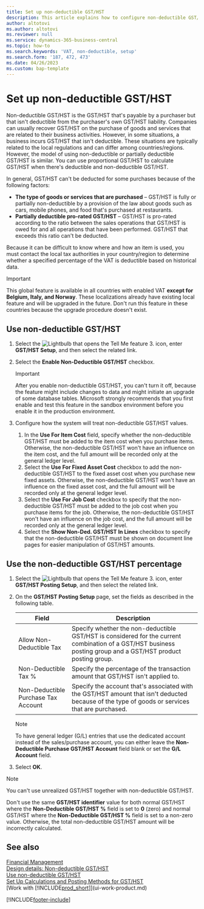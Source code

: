 ```yaml
---
title: Set up non-deductible GST/HST
description: This article explains how to configure non-deductible GST/HST in Microsoft Dynamics 365 Business Central.
author: altotovi
ms.author: altotovi
ms.reviewer: null
ms.service: dynamics-365-business-central
ms.topic: how-to
ms.search.keywords: 'VAT, non-deductible, setup'
ms.search.form: '187, 472, 473'
ms.date: 04/26/2023
ms.custom: bap-template
---
```


# Set up non-deductible GST/HST

Non-deductible GST/HST is the GST/HST that's payable by a purchaser but that isn't deductible from the purchaser's own GST/HST liability. Companies can usually recover GST/HST on the purchase of goods and services that are related to their business activities. However, in some situations, a business incurs GST/HST that isn't deductible. These situations are typically related to the local regulations and can differ among countries/regions. However, the model of using non-deductible or partially deductible GST/HST is similar. You can use proportional GST/HST to calculate GST/HST when there's deductible and non-deductible GST/HST.

In general, GST/HST can't be deducted for some purchases because of the following factors:

- **The type of goods or services that are purchased** – GST/HST is fully or partially non-deductible by a provision of the law about goods such as cars, mobile phones, and food that's purchased at restaurants.
- **Partially deductible pro-rated GST/HST** – GST/HST is pro-rated according to the ratio between the sales operations that GST/HST is owed for and all operations that have been performed. GST/HST that exceeds this ratio can't be deducted.

Because it can be difficult to know where and how an item is used, you must contact the local tax authorities in your country/region to determine whether a specified percentage of the VAT is deductible based on historical data. 

> [!IMPORTANT]
> This global feature is available in all countries with enabled VAT **except for Belgium, Italy, and Norway**. These localizations already have existing local feature and will be upgraded in the future. Don't run this feature in these countries because the upgrade procedure doesn't exist.

## Use non-deductible GST/HST

1. Select the ![Lightbulb that opens the Tell Me feature 3.](media/ui-search/search_small.png "Tell me what you want to do") icon, enter **GST/HST Setup**, and then select the related link.
2. Select the **Enable Non-Deductible GST/HST** checkbox.

    > [!IMPORTANT]
    > After you enable non-deductible GST/HST, you can't turn it off, because the feature might include changes to data and might initiate an upgrade of some database tables. Microsoft strongly recommends that you first enable and test this feature in the sandbox environment before you enable it in the production environment.

3. Configure how the system will treat non-deductible GST/HST values.

    1. In the **Use For Item Cost** field, specify whether the non-deductible GST/HST must be added to the item cost when you purchase items. Otherwise, the non-deductible GST/HST won't have an influence on the item cost, and the full amount will be recorded only at the general ledger level.
    2. Select the **Use For Fixed Asset Cost** checkbox to add the non-deductible GST/HST to the fixed asset cost when you purchase new fixed assets. Otherwise, the non-deductible GST/HST won't have an influence on the fixed asset cost, and the full amount will be recorded only at the general ledger level.
    3. Select the **Use For Job Cost** checkbox to specify that the non-deductible GST/HST must be added to the job cost when you purchase items for the job. Otherwise, the non-deductible GST/HST won't have an influence on the job cost, and the full amount will be recorded only at the general ledger level.
    4. Select the **Show Non-Ded. GST/HST In Lines** checkbox to specify that the non-deductible GST/HST must be shown on document line pages for easier manipulation of GST/HST amounts.

## Use the non-deductible GST/HST percentage

1. Select the ![Lightbulb that opens the Tell Me feature 3.](media/ui-search/search_small.png "Tell me what you want to do") icon, enter **GST/HST Posting Setup**, and then select the related link.
2. On the **GST/HST Posting Setup** page, set the fields as described in the following table.

    | Field | Description |
    |-------|-------------|
    | Allow Non-Deductible Tax | Specify whether the non-deductible GST/HST is considered for the current combination of a GST/HST business posting group and a GST/HST product posting group. |
    | Non-Deductible Tax % | Specify the percentage of the transaction amount that GST/HST isn't applied to. |
    | Non-Deductible Purchase Tax Account | Specify the account that's associated with the GST/HST amount that isn't deducted because of the type of goods or services that are purchased. |

    > [!NOTE]
    > To have general ledger (G/L) entries that use the dedicated account instead of the sales/purchase account, you can either leave the **Non-Deductible Purchase GST/HST Account** field blank or set the **G/L Account** field.

3. Select **OK**.

> [!NOTE]
> You can't use unrealized GST/HST together with non-deductible GST/HST.
>
> Don't use the same **GST/HST identifier** value for both normal GST/HST where the **Non-Deductible GST/HST %** field is set to **0** (zero) and normal GST/HST where the **Non-Deductible GST/HST %** field is set to a non-zero value. Otherwise, the total non-deductible GST/HST amount will be incorrectly calculated.

## See also 

[Financial Management](finance.md)  
[Design details: Non-deductible GST/HST](design-details-nondeductible-vat.md)  
[Use non-deductible GST/HST](finance-how-use-non-deductible-vat.md)  
[Set Up Calculations and Posting Methods for GST/HST](finance-setup-vat.md)  
[Work with [!INCLUDE[prod_short](includes/prod_short.md)]](ui-work-product.md)  

[!INCLUDE[footer-include](includes/footer-banner.md)]
